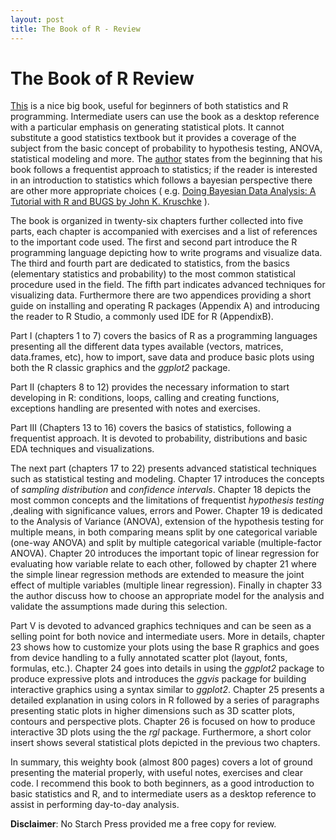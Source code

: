 ```yaml
---
layout: post
title: The Book of R - Review
---
```



# The Book of R Review

[This](https://www.nostarch.com/bookofr) is a nice big book, useful for beginners of both statistics and R programming. Intermediate users can use the book as a desktop reference with a particular emphasis on generating statistical plots. It cannot substitute a good statistics textbook but it provides a coverage of the subject from the basic concept of probability to hypothesis testing, ANOVA, statistical modeling and more. The [author](http://www.stats.otago.ac.nz/?people=tilman_davies) states from the beginning that his book follows a frequentist approach to statistics; if the reader is interested in an introduction to statistics which follows a bayesian perspective there are other more appropriate choices ( e.g. [Doing Bayesian Data Analysis: A Tutorial with R and BUGS by John K. Kruschke](https://sites.google.com/site/doingbayesiandataanalysis/) ).

The book is organized in twenty-six chapters further collected into five parts, each chapter is accompanied with exercises and a list of references to the important code used. The first and second part introduce the R programming language depicting how to write programs and visualize data. The third and fourth part are dedicated to statistics, from the basics (elementary statistics and probability) to the most common statistical procedure used in the field. The fifth part indicates advanced techniques for visualizing data. Furthermore there are two appendices providing a short guide on installing and operating R packages (Appendix A) and introducing the reader to R Studio, a commonly used IDE for R (AppendixB).

Part I (chapters 1 to 7) covers the basics of R as a programming languages presenting all the different data types available (vectors, matrices, data.frames, etc), how to import, save data and produce basic plots using both the R classic graphics and the _ggplot2_ package.

Part II (chapters 8 to 12) provides the necessary information to start developing in R: conditions, loops, calling and creating functions, exceptions handling are presented with notes and exercises.

Part III (Chapters 13 to 16) covers the basics of statistics, following a frequentist approach. It is devoted to probability, distributions and basic EDA techniques and visualizations.

The next part (chapters 17 to 22) presents advanced statistical techniques such as statistical testing and modeling.
Chapter 17 introduces the concepts of _sampling distribution_ and _confidence intervals_. Chapter 18 depicts the most common concepts and the limitations of frequentist _hypothesis testing_ ,dealing with significance values, errors and Power. Chapter 19 is dedicated to the Analysis of Variance (ANOVA), extension of the hypothesis testing for multiple means, in both comparing means split by one categorical variable (one-way ANOVA) and split by multiple categorical variable (multiple-factor ANOVA). Chapter 20 introduces the important topic of linear regression for evaluating how variable relate to each other, followed by chapter 21 where the simple linear regression methods are extended to measure the joint effect of multiple variables (multiple linear regression). Finally in chapter 33 the author discuss how to choose an appropriate model for the analysis and validate the assumptions made during this selection.

Part V is devoted to advanced graphics techniques and can be seen as a selling point for both novice and intermediate users. More in details, chapter 23 shows how to customize your plots using the base R graphics and goes from device handling to a fully annotated scatter plot (layout, fonts, formulas, etc.). Chapter 24 goes into details in using the _ggplot2_ package to produce expressive plots and introduces the _ggvis_ package for building interactive graphics using a syntax similar to _ggplot2_. Chapter 25 presents a detailed explanation in using colors in R followed by a series of paragraphs presenting static plots in higher dimensions such as 3D scatter plots, contours and perspective plots. Chapter 26 is focused on how to produce interactive 3D plots using the the _rgl_ package. Furthermore, a short color insert shows several statistical plots depicted in the previous two chapters.

In summary, this weighty book (almost 800 pages) covers a lot of ground presenting the material properly, with useful notes, exercises  and clear code. I recommend this book to both beginners, as a good introduction to basic statistics and R, and to intermediate users as a desktop reference to assist in performing day-to-day analysis.


__Disclaimer__: No Starch Press provided me a free copy for review.
